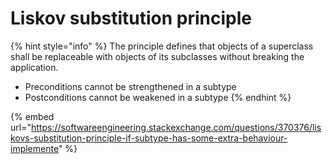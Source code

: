 # Liskov substitution principle

{% hint style="info" %}
The principle defines that objects of a superclass shall be replaceable with objects of its subclasses without breaking the application.

* Preconditions cannot be strengthened in a subtype
* Postconditions cannot be weakened in a subtype
{% endhint %}

{% embed url="https://softwareengineering.stackexchange.com/questions/370376/liskovs-substitution-principle-if-subtype-has-some-extra-behaviour-implemente" %}
